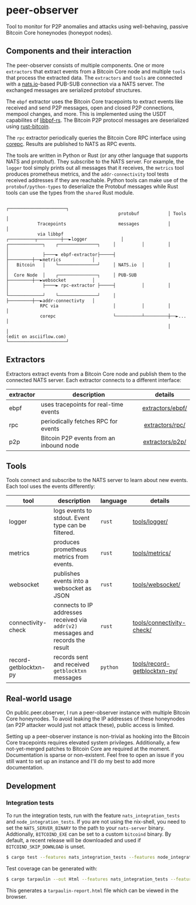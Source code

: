 # peer-observer

Tool to monitor for P2P anomalies and attacks using well-behaving, passive
Bitcoin Core honeynodes (honeypot nodes).

## Components and their interaction

The peer-observer consists of multiple components. One or more `extractors` that
extract events from a Bitcoin Core node and multiple `tools` that process the
extracted data. The `extractors` and `tools` are connected with a [nats.io]-based
PUB-SUB connection via a NATS server. The exchanged messages are serialized
protobuf structures.

The `ebpf` extractor uses the Bitcoin Core tracepoints to extract
events like received and send P2P messages, open and closed P2P connections, mempool
changes, and more. This is implemented using the USDT capabilites of [libbpf-rs].
The Bitcoin P2P protocol messages are deserialized using [rust-bitcoin].

The `rpc` extractor periodically queries the Bitcoin Core RPC interface using
[corepc]. Results are published to NATS as RPC events.

The tools are written in Python or Rust (or any other language that supports NATS
and protobuf). They subscribe to the NATS server. For example, the `logger` tool
simply prints out all messages that it receives, the `metrics` tool produces prometheus
metrics, and the `addr-connectivity` tool tests received addresses if they are reachable.
Python tools can make use of the `protobuf/python-types` to deserialize the Protobuf
messages while Rust tools can use the types from the `shared` Rust module.

```
                                                              ┌──────────────────────┐
                                           protobuf           │ Tools                │
            Tracepoints                    messages           │                      │
            via libbpf                   ┌──────────┬─────────┼──►logger             │
┌─────────────┐    ┌───────────────┐     │          │         │                      │
│             ├────► ebpf-extractor├─────┤          ├─────────┼──►metrics            │
│   Bitcoin   │    └───────────────┘     │ NATS.io  │         │                      │
│  Core Node  │    ┌───────────────┐     │ PUB-SUB  ├─────────┼──►websocket          │
│             ├────► rpc-extractor ├─────┤          │         │                      │
└─────────────┘    └───────────────┘     │          ├─────────┼──►addr-connectivty   │
             RPC via                     │          │         │                      │
             corepc                      └──────────┴─────────┼──►...                │
                                                              │                      │
(edit on asciiflow.com)                                       └──────────────────────┘
```

[nats.io]: https://nats.io
[libbpf-rs]: https://github.com/libbpf/libbpf-rs
[rust-bitcoin]: https://github.com/rust-bitcoin/rust-bitcoin
[corepc]: https://github.com/rust-bitcoin/corepc

## Extractors

Extractors extract events from a Bitcoin Core node and publish them to the connected
NATS server. Each extractor connects to a different interface:

| **extractor** | **description**                       |             **details**             |
|---------------|---------------------------------------|:-----------------------------------:|
| ebpf          | uses tracepoints for real-time events | [extractors/ebpf/](extractors/ebpf) |
| rpc           | periodically fetches RPC for events   | [extractors/rpc/](extractors/rpc)   |
| p2p           |Bitcoin P2P events from an inbound node| [extractors/p2p/](extractors/p2p)   |

## Tools

Tools connect and subscribe to the NATS server to learn about new events. Each
tool uses the events differently:

| **tool**              | **description**                                                                  | **language** | **details**                             |
|-----------------------|----------------------------------------------------------------------------------|--------------|-----------------------------------------|
| logger                | logs events to stdout. Event type can be filtered.                               | `rust`       | [tools/logger/](tools/logger)           |
| metrics               | produces prometheus metrics from events.                                         | `rust`       | [tools/metrics/](tools/metrics)         |
| websocket             | publishes events into a websocket as JSON                                        | `rust`       | [tools/websocket/](tools/websocket)     |
| connectivity-check    | connects to IP addresses received via `addr(v2)` messages and records the result | `rust`       | [tools/connectivity-check/](tools/connectivity-check)    |
| record-getblocktxn-py | records sent and received `getblocktxn` messages                                 | `python`     | [tools/record-getblocktxn-py/](tools/record-getblocktxn-py) |

## Real-world usage

On public.peer.observer, I run a peer-observer instance with multiple
Bitcoin Core honeynodes. To avoid leaking the IP addresses of these honeynodes
(an P2P attacker would just not attack these), public access is limited.

Setting up a peer-observer instance is non-trivial as hooking into the Bitcoin
Core tracepoints requires elevated system privileges. Additionally, a few not-yet-merged
patches to Bitcoin Core are required at the moment. Documentation is sparse
or non-existent. Feel free to open an issue if you still want to set up an instance and
I'll do my best to add more documentation.


## Development

### Integration tests

To run the integration tests, run with the feature `nats_integration_tests` and 
`node_integration_tests`. If you are not using the nix-shell, you need to set the
`NATS_SERVER_BINARY` to the path to your `nats-server` binary. Addtionally,
`BITCOIND_EXE` can be set to a custom `bitcoind` binary. By default, a recent
release will be downloaded and used if `BITCOIND_SKIP_DOWNLOAD` is unset.

```bash
$ cargo test --features nats_integration_tests --features node_integration_tests
```

Test coverage can be generated with:

```bash
$ cargo tarpaulin --out Html --features nats_integration_tests --features node_integration_tests
```

This generates a `tarpaulin-report.html` file which can be viewed in the browser.